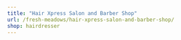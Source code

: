 ```yaml
---
title: "Hair Xpress Salon and Barber Shop"
url: /fresh-meadows/hair-xpress-salon-and-barber-shop/
shop: hairdresser
---
```

